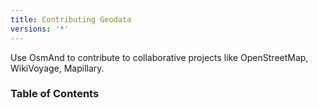 ```yaml
---
title: Contributing Geodata
versions: '*'
---
```


Use OsmAnd to contribute to collaborative projects like OpenStreetMap, WikiVoyage, Mapillary.

### Table of Contents

